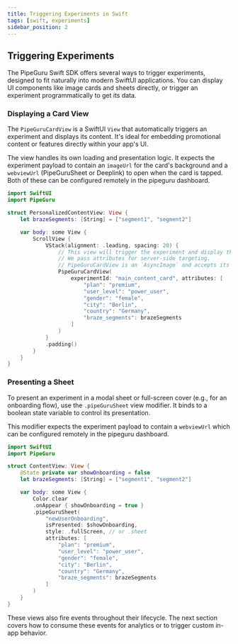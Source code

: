 ```yaml
---
title: Triggering Experiments in Swift
tags: [swift, experiments]
sidebar_position: 2
---
```


## Triggering Experiments

The PipeGuru Swift SDK offers several ways to trigger experiments, designed to fit naturally into modern SwiftUI applications. You can display UI components like image cards and sheets directly, or trigger an experiment programmatically to get its data.

### Displaying a Card View

The `PipeGuruCardView` is a SwiftUI `View` that automatically triggers an experiment and displays its content. It's ideal for embedding promotional content or features directly within your app's UI.

The view handles its own loading and presentation logic. It expects the experiment payload to contain an `imageUrl` for the card's background and a `webviewUrl` (PipeGuruSheet or Deeplink) to open when the card is tapped. Both of these can be configured remotely in the pipeguru dashboard.

```swift
import SwiftUI
import PipeGuru

struct PersonalizedContentView: View {
    let brazeSegments: [String] = ["segment1", "segment2"]

    var body: some View {
        ScrollView {
            VStack(alignment: .leading, spacing: 20) {
                // This view will trigger the experiment and display the resulting card.
                // We pass attributes for server-side targeting.
                // PipeGuruCardView is an `AsyncImage` and accepts its view modifiers
                PipeGuruCardView(
                    experimentId: "main_content_card", attributes: [
                        "plan": "premium",
                        "user_level": "power_user",
                        "gender": "female",
                        "city": "Berlin",
                        "country": "Germany",
                        "braze_segments": brazeSegments
                    ]
                )
            }
            .padding()
        }
    }
}
```

### Presenting a Sheet

To present an experiment in a modal sheet or full-screen cover (e.g., for an onboarding flow), use the `.pipeGuruSheet` view modifier. It binds to a boolean state variable to control its presentation.

This modifier expects the experiment payload to contain a `webviewUrl` which can be configured remotely in the pipeguru dashboard.

```swift
import SwiftUI
import PipeGuru

struct ContentView: View {
    @State private var showOnboarding = false
    let brazeSegments: [String] = ["segment1", "segment2"]

    var body: some View {
        Color.clear
        .onAppear { showOnboarding = true }
        .pipeGuruSheet(
            "newUserOnboarding",
            isPresented: $showOnboarding,
            style: .fullScreen, // or .sheet
            attributes: [
                "plan": "premium",
                "user_level": "power_user",
                "gender": "female",
                "city": "Berlin",
                "country": "Germany",
                "braze_segments": brazeSegments
            ]
        )
    }
}
```

These views also fire events throughout their lifecycle. The next section covers how to consume these events for analytics or to trigger custom in-app behavior.